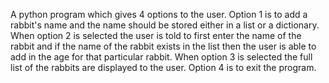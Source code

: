 A python program which gives 4 options to the user. 
Option 1 is to add a rabbit's name and the name should be stored either in a list or a dictionary. 
When option 2 is selected the user is told to first enter the name of the rabbit and if the name of the rabbit exists in the list then the user is able to add in the age for that particular rabbit. 
When option 3 is selected the full list of the rabbits are displayed to the user. 
Option 4 is to exit the program. 
